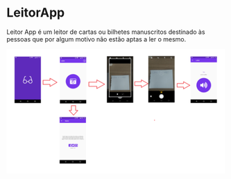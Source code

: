 

# LeitorApp
Leitor App é um leitor de cartas ou bilhetes manuscritos destinado às pessoas que por algum motivo não estão aptas a ler o mesmo.


<img src="https://github.com/juucustodio/LeitorApp/blob/master/Prints/PrintApp.png?raw=true"/>
